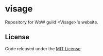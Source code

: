 # visage

Repository for WoW guild &lt;Visage&gt;'s website.

## License

Code released under the [MIT License](https://github.com/carlssonemil/project-boilerplate/blob/master/LICENSE).
